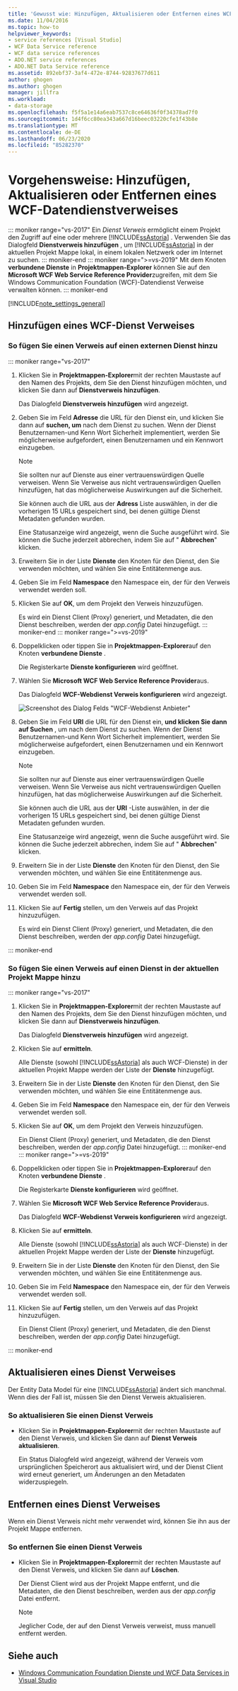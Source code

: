 ```yaml
---
title: 'Gewusst wie: Hinzufügen, Aktualisieren oder Entfernen eines WCF-Datendienstverweises'
ms.date: 11/04/2016
ms.topic: how-to
helpviewer_keywords:
- service references [Visual Studio]
- WCF Data Service reference
- WCF data service references
- ADO.NET service references
- ADO.NET Data Service reference
ms.assetid: 892ebf37-3af4-472e-8744-92837677d611
author: ghogen
ms.author: ghogen
manager: jillfra
ms.workload:
- data-storage
ms.openlocfilehash: f5f5a1e14a6eab7537c8ce64636f0f34378ad7f0
ms.sourcegitcommit: 1d4f6cc80ea343a667d16beec03220cfe1f43b8e
ms.translationtype: MT
ms.contentlocale: de-DE
ms.lasthandoff: 06/23/2020
ms.locfileid: "85282370"
---
```

# <a name="how-to-add-update-or-remove-a-wcf-data-service-reference"></a>Vorgehensweise: Hinzufügen, Aktualisieren oder Entfernen eines WCF-Datendienstverweises

::: moniker range="vs-2017"
Ein *Dienst Verweis* ermöglicht einem Projekt den Zugriff auf eine oder mehrere [!INCLUDE[ssAstoria](../data-tools/includes/ssastoria_md.md)] . Verwenden Sie das Dialogfeld **Dienstverweis hinzufügen** , um [!INCLUDE[ssAstoria](../data-tools/includes/ssastoria_md.md)] in der aktuellen Projekt Mappe lokal, in einem lokalen Netzwerk oder im Internet zu suchen.
::: moniker-end
::: moniker range=">=vs-2019"
Mit dem Knoten **verbundene Dienste** in **Projektmappen-Explorer** können Sie auf den **Microsoft WCF Web Service Reference Provider**zugreifen, mit dem Sie Windows Communication Foundation (WCF)-Datendienst Verweise verwalten können.
::: moniker-end

[!INCLUDE[note_settings_general](../data-tools/includes/note_settings_general_md.md)]

## <a name="add-a-wcf-service-reference"></a>Hinzufügen eines WCF-Dienst Verweises

### <a name="to-add-a-reference-to-an-external-service"></a>So fügen Sie einen Verweis auf einen externen Dienst hinzu

::: moniker range="vs-2017"

1. Klicken Sie in **Projektmappen-Explorer**mit der rechten Maustaste auf den Namen des Projekts, dem Sie den Dienst hinzufügen möchten, und klicken Sie dann auf **Dienstverweis hinzufügen**.

   Das Dialogfeld **Dienstverweis hinzufügen** wird angezeigt.

1. Geben Sie im Feld **Adresse** die URL für den Dienst ein, und klicken Sie dann auf **suchen, um** nach dem Dienst zu suchen. Wenn der Dienst Benutzernamen-und Kenn Wort Sicherheit implementiert, werden Sie möglicherweise aufgefordert, einen Benutzernamen und ein Kennwort einzugeben.

    > [!NOTE]
    > Sie sollten nur auf Dienste aus einer vertrauenswürdigen Quelle verweisen. Wenn Sie Verweise aus nicht vertrauenswürdigen Quellen hinzufügen, hat das möglicherweise Auswirkungen auf die Sicherheit.

     Sie können auch die URL aus der **Adress** Liste auswählen, in der die vorherigen 15 URLs gespeichert sind, bei denen gültige Dienst Metadaten gefunden wurden.

     Eine Statusanzeige wird angezeigt, wenn die Suche ausgeführt wird. Sie können die Suche jederzeit abbrechen, indem Sie auf " **Abbrechen**" klicken.

1. Erweitern Sie in der Liste **Dienste** den Knoten für den Dienst, den Sie verwenden möchten, und wählen Sie eine Entitätenmenge aus.

1. Geben Sie im Feld **Namespace** den Namespace ein, der für den Verweis verwendet werden soll.

1. Klicken Sie auf **OK**, um dem Projekt den Verweis hinzuzufügen.

     Es wird ein Dienst Client (Proxy) generiert, und Metadaten, die den Dienst beschreiben, werden der *app.config* Datei hinzugefügt.
::: moniker-end
::: moniker range=">=vs-2019"
1. Doppelklicken oder tippen Sie in **Projektmappen-Explorer**auf den Knoten **verbundene Dienste** .

   Die Registerkarte **Dienste konfigurieren** wird geöffnet.

1. Wählen Sie **Microsoft WCF Web Service Reference Provider**aus.

   Das Dialogfeld **WCF-Webdienst Verweis konfigurieren** wird angezeigt.

   ![Screenshot des Dialog Felds "WCF-Webdienst Anbieter"](media/vs-2019/configure-wcf-web-service-reference-dialog.png)


1. Geben Sie im Feld **URI** die URL für den Dienst ein, **und klicken Sie dann auf Suchen** , um nach dem Dienst zu suchen. Wenn der Dienst Benutzernamen-und Kenn Wort Sicherheit implementiert, werden Sie möglicherweise aufgefordert, einen Benutzernamen und ein Kennwort einzugeben.

    > [!NOTE]
    > Sie sollten nur auf Dienste aus einer vertrauenswürdigen Quelle verweisen. Wenn Sie Verweise aus nicht vertrauenswürdigen Quellen hinzufügen, hat das möglicherweise Auswirkungen auf die Sicherheit.

     Sie können auch die URL aus der **URI** -Liste auswählen, in der die vorherigen 15 URLs gespeichert sind, bei denen gültige Dienst Metadaten gefunden wurden.

     Eine Statusanzeige wird angezeigt, wenn die Suche ausgeführt wird. Sie können die Suche jederzeit abbrechen, indem Sie auf " **Abbrechen**" klicken.

1. Erweitern Sie in der Liste **Dienste** den Knoten für den Dienst, den Sie verwenden möchten, und wählen Sie eine Entitätenmenge aus.

1. Geben Sie im Feld **Namespace** den Namespace ein, der für den Verweis verwendet werden soll.

1. Klicken Sie auf **Fertig** stellen, um den Verweis auf das Projekt hinzuzufügen.

     Es wird ein Dienst Client (Proxy) generiert, und Metadaten, die den Dienst beschreiben, werden der *app.config* Datei hinzugefügt.

::: moniker-end

### <a name="to-add-a-reference-to-a-service-in-the-current-solution"></a>So fügen Sie einen Verweis auf einen Dienst in der aktuellen Projekt Mappe hinzu

::: moniker range="vs-2017"

1. Klicken Sie in **Projektmappen-Explorer**mit der rechten Maustaste auf den Namen des Projekts, dem Sie den Dienst hinzufügen möchten, und klicken Sie dann auf **Dienstverweis hinzufügen**.

    Das Dialogfeld **Dienstverweis hinzufügen** wird angezeigt.

1. Klicken Sie auf **ermitteln**.

    Alle Dienste (sowohl [!INCLUDE[ssAstoria](../data-tools/includes/ssastoria_md.md)] als auch WCF-Dienste) in der aktuellen Projekt Mappe werden der Liste der **Dienste** hinzugefügt.

1. Erweitern Sie in der Liste **Dienste** den Knoten für den Dienst, den Sie verwenden möchten, und wählen Sie eine Entitätenmenge aus.

1. Geben Sie im Feld **Namespace** den Namespace ein, der für den Verweis verwendet werden soll.

1. Klicken Sie auf **OK**, um dem Projekt den Verweis hinzuzufügen.

    Ein Dienst Client (Proxy) generiert, und Metadaten, die den Dienst beschreiben, werden der *app.config* Datei hinzugefügt.
::: moniker-end
::: moniker range=">=vs-2019"
1. Doppelklicken oder tippen Sie in **Projektmappen-Explorer**auf den Knoten **verbundene Dienste** . 

   Die Registerkarte **Dienste konfigurieren** wird geöffnet.

1. Wählen Sie **Microsoft WCF Web Service Reference Provider**aus.

   Das Dialogfeld **WCF-Webdienst Verweis konfigurieren** wird angezeigt.

1. Klicken Sie auf **ermitteln**.

    Alle Dienste (sowohl [!INCLUDE[ssAstoria](../data-tools/includes/ssastoria_md.md)] als auch WCF-Dienste) in der aktuellen Projekt Mappe werden der Liste der **Dienste** hinzugefügt.

1. Erweitern Sie in der Liste **Dienste** den Knoten für den Dienst, den Sie verwenden möchten, und wählen Sie eine Entitätenmenge aus.

1. Geben Sie im Feld **Namespace** den Namespace ein, der für den Verweis verwendet werden soll.

1. Klicken Sie auf **Fertig** stellen, um den Verweis auf das Projekt hinzuzufügen.

    Ein Dienst Client (Proxy) generiert, und Metadaten, die den Dienst beschreiben, werden der *app.config* Datei hinzugefügt.

::: moniker-end

## <a name="update-a-service-reference"></a>Aktualisieren eines Dienst Verweises

Der Entity Data Model für eine [!INCLUDE[ssAstoria](../data-tools/includes/ssastoria_md.md)] ändert sich manchmal. Wenn dies der Fall ist, müssen Sie den Dienst Verweis aktualisieren.

### <a name="to-update-a-service-reference"></a>So aktualisieren Sie einen Dienst Verweis

- Klicken Sie in **Projektmappen-Explorer**mit der rechten Maustaste auf den Dienst Verweis, und klicken Sie dann auf **Dienst Verweis aktualisieren**.

     Ein Status Dialogfeld wird angezeigt, während der Verweis vom ursprünglichen Speicherort aus aktualisiert wird, und der Dienst Client wird erneut generiert, um Änderungen an den Metadaten widerzuspiegeln.

## <a name="remove-a-service-reference"></a>Entfernen eines Dienst Verweises

Wenn ein Dienst Verweis nicht mehr verwendet wird, können Sie ihn aus der Projekt Mappe entfernen.

### <a name="to-remove-a-service-reference"></a>So entfernen Sie einen Dienst Verweis

- Klicken Sie in **Projektmappen-Explorer**mit der rechten Maustaste auf den Dienst Verweis, und klicken Sie dann auf **Löschen**.

     Der Dienst Client wird aus der Projekt Mappe entfernt, und die Metadaten, die den Dienst beschreiben, werden aus der *app.config* Datei entfernt.

    > [!NOTE]
    > Jeglicher Code, der auf den Dienst Verweis verweist, muss manuell entfernt werden.

## <a name="see-also"></a>Siehe auch

- [Windows Communication Foundation Dienste und WCF Data Services in Visual Studio](../data-tools/windows-communication-foundation-services-and-wcf-data-services-in-visual-studio.md)

